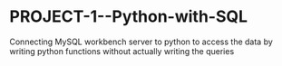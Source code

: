 # PROJECT-1--Python-with-SQL
Connecting MySQL workbench server to python to access the data by writing python functions without actually writing the queries
